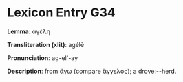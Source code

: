 # Lexicon Entry G34

**Lemma**: ἀγέλη

**Transliteration (xlit)**: agélē

**Pronunciation**: ag-el'-ay

**Description**:
from ἄγω (compare ἄγγελος); a drove:--herd.
